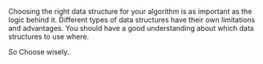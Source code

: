 Choosing the right data structure for your algorithm is as important as the logic behind it.
Different types of data structures have their own limitations and advantages.
You should have a good 
understanding about which data structures to use where.

So Choose wisely..
